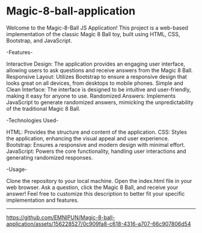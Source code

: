 # Magic-8-ball-application

Welcome to the Magic-8-Ball JS Application! This project is a web-based implementation of the classic Magic 8 Ball toy, built using HTML, CSS, Bootstrap, and JavaScript.

-Features-

Interactive Design: The application provides an engaging user interface, allowing users to ask questions and receive answers from the Magic 8 Ball.
Responsive Layout: Utilizes Bootstrap to ensure a responsive design that looks great on all devices, from desktops to mobile phones.
Simple and Clean Interface: The interface is designed to be intuitive and user-friendly, making it easy for anyone to use.
Randomized Answers: Implements JavaScript to generate randomized answers, mimicking the unpredictability of the traditional Magic 8 Ball.

-Technologies Used-

HTML: Provides the structure and content of the application.
CSS: Styles the application, enhancing the visual appeal and user experience.
Bootstrap: Ensures a responsive and modern design with minimal effort.
JavaScript: Powers the core functionality, handling user interactions and generating randomized responses.

-Usage-

Clone the repository to your local machine.
Open the index.html file in your web browser.
Ask a question, click the Magic 8 Ball, and receive your answer!
Feel free to customize this description to better fit your specific implementation and features.

------------------------------------------------------------------------------------------------------

https://github.com/EMNIPUN/Magic-8-ball-application/assets/156228527/0c909fa8-c618-4316-a707-66c907806d54
